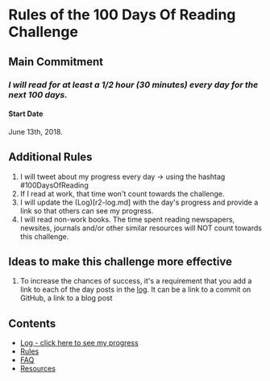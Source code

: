 # Rules of the 100 Days Of Reading Challenge

## Main Commitment
### *I will read for at least a 1/2 hour (30 minutes) every day for the next 100 days.*

#### Start Date
June 13th, 2018.

## Additional Rules
1. I will tweet about my progress every day -> using the hashtag #100DaysOfReading
2. If I read at work, that time won't count towards the challenge.
4. I will update the (Log)[r2-log.md] with the day's progress and provide a link so that others can see my progress.
5. I will read non-work books.  The time spent reading newspapers, newsites, journals and/or  other similar resources will NOT count towards this challenge.


## Ideas to make this challenge more effective
1. To increase the chances of success, it's a requirement that you add a link to each of the day posts in the [log](r2-log.md). It can be a link to a commit on GitHub, a link to a blog post

## Contents
* [Log - click here to see my progress](r2-log.md)
* [Rules](rules.md)
* [FAQ](FAQ.md)
* [Resources](resources.md)

